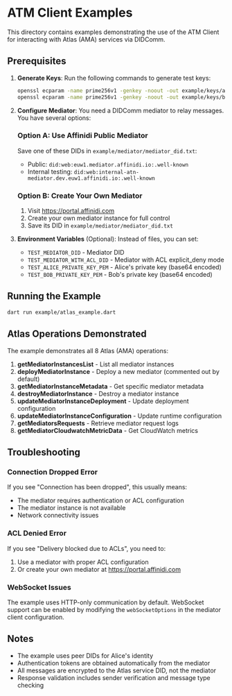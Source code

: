 # ATM Client Examples

This directory contains examples demonstrating the use of the ATM Client for interacting with Atlas (AMA) services via DIDComm.

## Prerequisites

1. **Generate Keys**: Run the following commands to generate test keys:
   ```bash
   openssl ecparam -name prime256v1 -genkey -noout -out example/keys/alice_private_key.pem
   openssl ecparam -name prime256v1 -genkey -noout -out example/keys/bob_private_key.pem
   ```

2. **Configure Mediator**: You need a DIDComm mediator to relay messages. You have several options:

   ### Option A: Use Affinidi Public Mediator
   Save one of these DIDs in `example/mediator/mediator_did.txt`:
   - Public: `did:web:euw1.mediator.affinidi.io:.well-known`
   - Internal testing: `did:web:internal-atn-mediator.dev.euw1.affinidi.io:.well-known`

   ### Option B: Create Your Own Mediator
   1. Visit https://portal.affinidi.com
   2. Create your own mediator instance for full control
   3. Save its DID in `example/mediator/mediator_did.txt`

3. **Environment Variables** (Optional): Instead of files, you can set:
   - `TEST_MEDIATOR_DID` - Mediator DID
   - `TEST_MEDIATOR_WITH_ACL_DID` - Mediator with ACL explicit_deny mode
   - `TEST_ALICE_PRIVATE_KEY_PEM` - Alice's private key (base64 encoded)
   - `TEST_BOB_PRIVATE_KEY_PEM` - Bob's private key (base64 encoded)

## Running the Example

```bash
dart run example/atlas_example.dart
```

## Atlas Operations Demonstrated

The example demonstrates all 8 Atlas (AMA) operations:

1. **getMediatorInstancesList** - List all mediator instances
2. **deployMediatorInstance** - Deploy a new mediator (commented out by default)
3. **getMediatorInstanceMetadata** - Get specific mediator metadata
4. **destroyMediatorInstance** - Destroy a mediator instance
5. **updateMediatorInstanceDeployment** - Update deployment configuration
6. **updateMediatorInstanceConfiguration** - Update runtime configuration
7. **getMediatorsRequests** - Retrieve mediator request logs
8. **getMediatorCloudwatchMetricData** - Get CloudWatch metrics

## Troubleshooting

### Connection Dropped Error
If you see "Connection has been dropped", this usually means:
- The mediator requires authentication or ACL configuration
- The mediator instance is not available
- Network connectivity issues

### ACL Denied Error
If you see "Delivery blocked due to ACLs", you need to:
1. Use a mediator with proper ACL configuration
2. Or create your own mediator at https://portal.affinidi.com

### WebSocket Issues
The example uses HTTP-only communication by default. WebSocket support can be enabled by modifying the `webSocketOptions` in the mediator client configuration.

## Notes

- The example uses peer DIDs for Alice's identity
- Authentication tokens are obtained automatically from the mediator
- All messages are encrypted to the Atlas service DID, not the mediator
- Response validation includes sender verification and message type checking